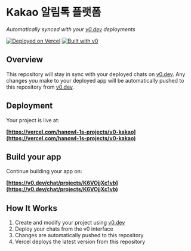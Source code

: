# Kakao 알림톡 플랫폼

*Automatically synced with your [v0.dev](https://v0.dev) deployments*

[![Deployed on Vercel](https://img.shields.io/badge/Deployed%20on-Vercel-black?style=for-the-badge&logo=vercel)](https://vercel.com/hanowl-1s-projects/v0-kakao)
[![Built with v0](https://img.shields.io/badge/Built%20with-v0.dev-black?style=for-the-badge)](https://v0.dev/chat/projects/K6VOjjXc1vb)

## Overview

This repository will stay in sync with your deployed chats on [v0.dev](https://v0.dev).
Any changes you make to your deployed app will be automatically pushed to this repository from [v0.dev](https://v0.dev).

## Deployment

Your project is live at:

**[https://vercel.com/hanowl-1s-projects/v0-kakao](https://vercel.com/hanowl-1s-projects/v0-kakao)**

## Build your app

Continue building your app on:

**[https://v0.dev/chat/projects/K6VOjjXc1vb](https://v0.dev/chat/projects/K6VOjjXc1vb)**

## How It Works

1. Create and modify your project using [v0.dev](https://v0.dev)
2. Deploy your chats from the v0 interface
3. Changes are automatically pushed to this repository
4. Vercel deploys the latest version from this repository